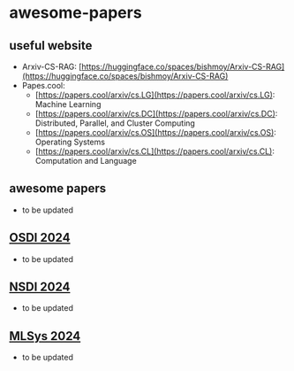 # awesome-papers

## useful website

* Arxiv-CS-RAG: [https://huggingface.co/spaces/bishmoy/Arxiv-CS-RAG](https://huggingface.co/spaces/bishmoy/Arxiv-CS-RAG)
* Papes.cool:
  * [https://papers.cool/arxiv/cs.LG](https://papers.cool/arxiv/cs.LG): Machine Learning
  * [https://papers.cool/arxiv/cs.DC](https://papers.cool/arxiv/cs.DC): Distributed, Parallel, and Cluster Computing
  * [https://papers.cool/arxiv/cs.OS](https://papers.cool/arxiv/cs.OS): Operating Systems
  * [https://papers.cool/arxiv/cs.CL](https://papers.cool/arxiv/cs.CL): Computation and Language



## awesome papers
<!-- -------------------------------------------------------------------------- Template (DE NOT DELETE) -----------------------------------------------------------------------------
[Template] * (conf/trans/arxiv) Paper title (link)[http_source_link] [NOTE: key words / author / affiliation]
[Examples] * (NIPS'17) Attention Is All You Need (link)[https://arxiv.org/abs/1706.03762] [Attention | Google]
[Examples] * (Arxiv'24) Optimal Block-Level Draft Verification for Accelerating Speculative Decoding (link)[https://arxiv.org/abs/2403.10444] [Speculative Decoding | Google]
------------------------------------------------------------------------------- Template (DE NOT DELETE) ----------------------------------------------------------------------------- -->

* to be updated






## [OSDI 2024](https://www.usenix.org/conference/osdi24)
<!-- -------------------------------------------------------------------------- Template (DE NOT DELETE) -----------------------------------------------------------------------------
[Template] * (conf/trans/arxiv) Paper title (link)[http_source_link] [NOTE: key words / author / affiliation]
[Examples] * (OSDI'24) Attention Is All You Need (link)[https://arxiv.org/abs/1706.03762] [Attention | Google]
[Examples] * (OSDI'24) Optimal Block-Level Draft Verification for Accelerating Speculative Decoding (link)[https://arxiv.org/abs/2403.10444] [Speculative Decoding | Google]
------------------------------------------------------------------------------- Template (DE NOT DELETE) ----------------------------------------------------------------------------- -->

* to be updated





## [NSDI 2024](https://)
<!-- -------------------------------------------------------------------------- Template (DE NOT DELETE) -----------------------------------------------------------------------------
[Template] * (conf/trans/arxiv) Paper title (link)[http_source_link] [NOTE: key words / author / affiliation]
[Examples] * (NSDI'24) Attention Is All You Need (link)[https://arxiv.org/abs/1706.03762] [Attention | Google]
[Examples] * (NSDI'24) Optimal Block-Level Draft Verification for Accelerating Speculative Decoding (link)[https://arxiv.org/abs/2403.10444] [Speculative Decoding | Google]
------------------------------------------------------------------------------- Template (DE NOT DELETE) ----------------------------------------------------------------------------- -->

* to be updated




## [MLSys 2024](https://mlsys.org/virtual/2024/papers.html?filter=titles)
<!-- -------------------------------------------------------------------------- Template (DE NOT DELETE) -----------------------------------------------------------------------------
[Template] * (conf/trans/arxiv) Paper title (link)[http_source_link] [NOTE: key words / author / affiliation]
[Examples] * (MLSys'24) Attention Is All You Need (link)[https://arxiv.org/abs/1706.03762] [Attention | Google]
[Examples] * (MLSys'24) Optimal Block-Level Draft Verification for Accelerating Speculative Decoding (link)[https://arxiv.org/abs/2403.10444] [Speculative Decoding | Google]
------------------------------------------------------------------------------- Template (DE NOT DELETE) ----------------------------------------------------------------------------- -->

* to be updated


